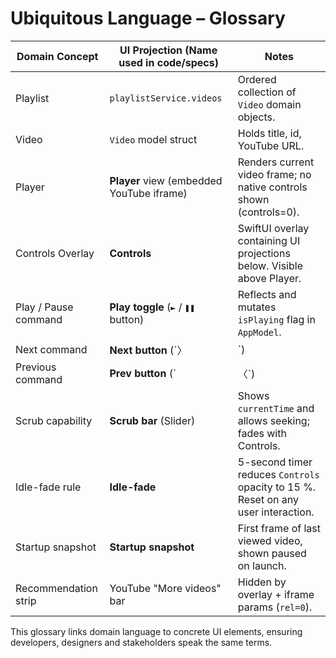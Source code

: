 # Ubiquitous Language – Glossary

| Domain Concept | UI Projection (Name used in code/specs) | Notes |
|----------------|-----------------------------------------|-------|
| Playlist       | `playlistService.videos`                | Ordered collection of `Video` domain objects. |
| Video          | `Video` model struct                    | Holds title, id, YouTube URL. |
| Player         | **Player** view (embedded YouTube iframe) | Renders current video frame; no native controls shown (controls=0). |
| Controls Overlay | **Controls**                          | SwiftUI overlay containing UI projections below. Visible above Player. |
| Play / Pause command | **Play toggle** (`►` / `❚❚` button) | Reflects and mutates `isPlaying` flag in `AppModel`. |
| Next command   | **Next button** (`〉|`)                 | Advances `currentIndex` (+1). Disabled at end of playlist. |
| Previous command | **Prev button** (`|〈`)               | Decrements `currentIndex` (−1). Disabled at start of playlist. |
| Scrub capability | **Scrub bar** (Slider)                | Shows `currentTime` and allows seeking; fades with Controls. |
| Idle-fade rule | **Idle-fade**                           | 5-second timer reduces `Controls` opacity to 15 %. Reset on any user interaction. |
| Startup snapshot | **Startup snapshot**                  | First frame of last viewed video, shown paused on launch. |
| Recommendation strip | YouTube "More videos" bar        | Hidden by overlay + iframe params (`rel=0`). |

This glossary links domain language to concrete UI elements, ensuring developers, designers and stakeholders speak the same terms. 